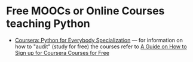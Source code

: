 # Free MOOCs or Online Courses teaching Python

* [Coursera: Python for Everybody Specialization](https://www.coursera.org/specializations/python) — for information on how to "audit" (study for free) the courses refer to [A Guide on How to Sign up for Coursera Courses for Free](https://www.classcentral.com/report/coursera-signup-for-free/)
